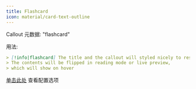 ```yaml
---
title: Flashcard
icon: material/card-text-outline
---
```


Callout 元数据: "flashcard"

用法:

```md
> [!info|flashcard] The title and the callout will styled nicely to resemble a card
> The contents will be flipped in reading mode or live preview, 
> which will show on hover
```

[单击此处](../Style-Settings/Editor/Callouts/index.md#_8) 查看配置选项
